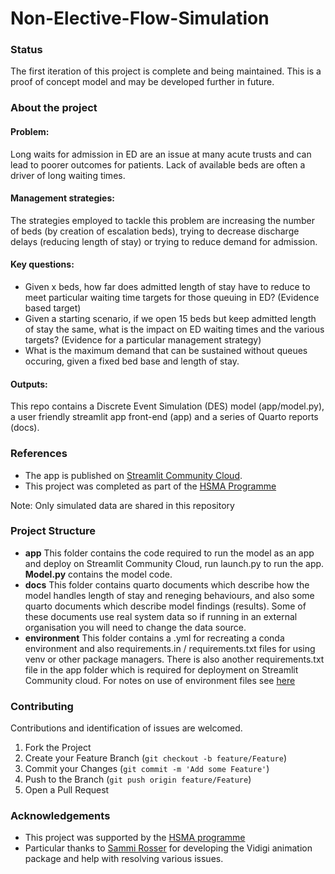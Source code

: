 # Non-Elective-Flow-Simulation

### Status
The first iteration of this project is complete and being maintained. This is a proof of concept model and may be developed further in future.

### About the project
#### Problem: 
Long waits for admission in ED are an issue at many acute trusts and can lead to poorer outcomes for patients. Lack of available beds are often a driver of long waiting times.
#### Management strategies: 
The strategies employed to tackle this problem are increasing the number of beds (by creation of escalation beds), trying to decrease discharge delays (reducing length of stay) or trying to reduce demand for admission. 
#### Key questions:
* Given x beds, how far does admitted length of stay have to reduce to meet particular waiting time targets for those queuing in ED? (Evidence based target)
* Given a starting scenario, if we open 15 beds but keep admitted length of stay the same, what is the impact on ED waiting times and the various targets? (Evidence for a particular management strategy)
* What is the maximum demand that can be sustained without queues occuring, given a fixed bed base and length of stay.
#### Outputs:
This repo contains a Discrete Event Simulation (DES) model (app/model.py), a user friendly streamlit app front-end (app) and a series of Quarto reports (docs). 

### References
* The app is published on [Streamlit Community Cloud](https://non-elective-flow-simulation-coch.streamlit.app/).
* This project was completed as part of the [HSMA Programme](https://hsma.co.uk/previous_projects/hsma_6/H6_6001_DES_modelling_non_elective_flow/index.html)

Note: Only simulated data are shared in this repository

### Project Structure

* **app**  This folder contains the code required to run the model as an app and deploy on Streamlit Community Cloud, run launch.py to run the app. **Model.py** contains the model code.
* **docs** This folder contains quarto documents which describe how the model handles length of stay and reneging behaviours, and also some quarto documents which describe model findings (results). Some of these documents use real system data so if running in an external organisation you will need to change the data source.
* **environment** This folder contains a .yml for recreating a conda environment and also requirements.in / requirements.txt files for using venv or other package managers. There is also another requirements.txt file in the app folder which is required for deployment on Streamlit Community cloud. For notes on use of environment files see [here](https://github.com/Countess-of-Chester-Hospital-NHS-FT/Python-Environment-Notes)

### Contributing
Contributions and identification of issues are welcomed.

1. Fork the Project
2. Create your Feature Branch (`git checkout -b feature/Feature`)
3. Commit your Changes (`git commit -m 'Add some Feature'`)
4. Push to the Branch (`git push origin feature/Feature`)
5. Open a Pull Request

### Acknowledgements
* This project was supported by the [HSMA programme](https://hsma.co.uk/)
* Particular thanks to [Sammi Rosser](https://github.com/Bergam0t) for developing the Vidigi animation package and help with resolving various issues.
